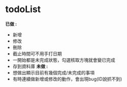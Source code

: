 # todoList 

**已做 :**   
  * 新增  
  * 修改  
  * 刪除  
  * 截止時間可不用手打日期  
  * 一開始都是未完成狀態，勾選核取方塊就會變已完成  
  * 存到資料庫
**未做 :**  
  * 想做出顯示目前有幾個完成/未完成的事項  
  * 有時連續做新增或修改的動作，會出現bug(ID說抓不到)  
